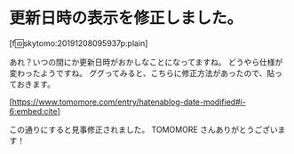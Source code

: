 # 更新日時の表示を修正しました。

[f:id:skytomo:20191208095937p:plain]

あれ？いつの間にか更新日時がおかしなことになってますね。
どうやら仕様が変わったようですね。
ググってみると、こちらに修正方法があったので、貼っておきます。

[https://www.tomomore.com/entry/hatenablog-date-modified#i-6:embed:cite]

この通りにすると見事修正されました。
TOMOMORE さんありがとうございます！
